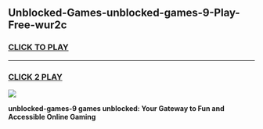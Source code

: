 
## Unblocked-Games-unblocked-games-9-Play-Free-wur2c
<h3>
<a href="https://premium76.site?title=unblocked-games-9&ref=22A">CLICK TO PLAY</a></h3>
<hr>

<h3>
<a href="https://premium76.site?title=unblocked-games-9&ref=22A">CLICK 2 PLAY</a>
  
</h3>

<a href="https://premium76.site?title=unblocked-games-9&ref=22A"><img src="https://clearcache.store/games.png"></a>


**unblocked-games-9 games unblocked: Your Gateway to Fun and Accessible Online Gaming**
